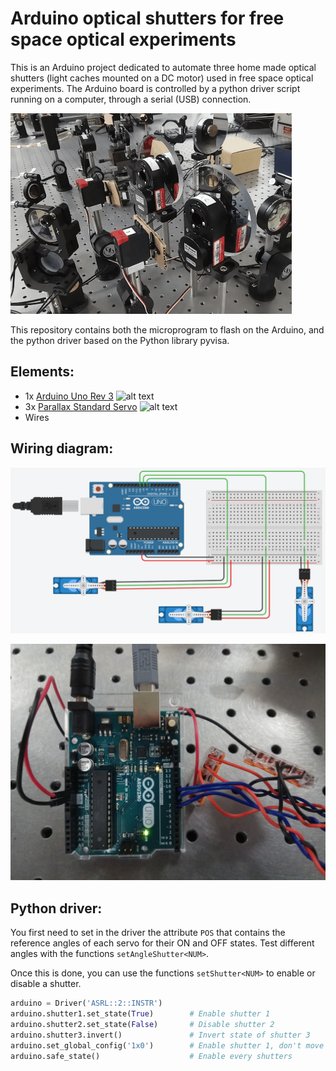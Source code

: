 # Arduino optical shutters for free space optical experiments

This is an Arduino project dedicated to automate three home made optical shutters (light caches mounted on a DC motor) used in free space optical experiments. The Arduino board is controlled by a python driver script running on a computer, through a serial (USB) connection.

![](shutters.gif)

This repository contains both the microprogram to flash on the Arduino, and the python driver based on the Python library pyvisa.

## Elements:
- 1x [Arduino Uno Rev 3](https://store.arduino.cc/arduino-uno-rev3) 
![alt text](https://store-cdn.arduino.cc/uni/catalog/product/cache/1/image/500x375/f8876a31b63532bbba4e781c30024a0a/a/0/a000066_iso_3.jpg)
- 3x [Parallax Standard Servo](https://www.parallax.com/product/900-00005)
![alt text](https://www.parallax.com/sites/default/files/styles/mid-sized-product/public/900-00005.png)
- Wires

## Wiring diagram:

![alt text](scheme.png)

![alt text](photo.jpg)


## Python driver:

You first need to set in the driver the attribute `POS` that contains the reference angles of each servo for their ON and OFF states. Test different angles with the functions `setAngleShutter<NUM>`.

Once this is done, you can use the functions `setShutter<NUM>` to enable or disable a shutter.

``` python
arduino = Driver('ASRL::2::INSTR')
arduino.shutter1.set_state(True)        # Enable shutter 1
arduino.shutter2.set_state(False)       # Disable shutter 2
arduino.shutter3.invert()               # Invert state of shutter 3
arduino.set_global_config('1x0')        # Enable shutter 1, don't move shutter 2, disable shutter 3
arduino.safe_state()                    # Enable every shutters
```
